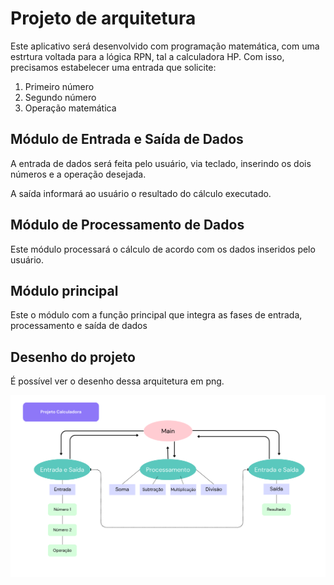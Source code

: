 # Projeto de arquitetura

Este aplicativo será desenvolvido com programação matemática, com uma estrtura voltada para a lógica RPN, tal a calculadora HP. Com isso, precisamos estabelecer uma entrada que solicite:

1. Primeiro número
2. Segundo número
3. Operação matemática

## Módulo de Entrada e Saída de Dados

A entrada de dados será feita pelo usuário, via teclado, inserindo os dois números e a operação desejada.

A saída informará ao usuário o resultado do cálculo executado.

## Módulo de Processamento de Dados

Este módulo processará o cálculo de acordo com os dados inseridos pelo usuário.

## Módulo principal

Este o módulo com a função principal que integra as fases de entrada, processamento e saída de dados

## Desenho do projeto

É possível ver o desenho dessa arquitetura em png.

![Desenho da Arquitetura](arquitetura.png)